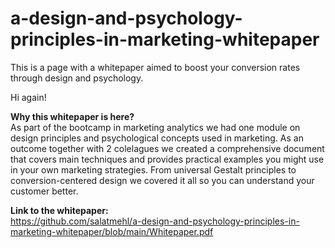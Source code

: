 # a-design-and-psychology-principles-in-marketing-whitepaper
This is a page with a whitepaper aimed to boost your conversion rates through design and psychology.

Hi again!

<b>Why this whitepaper is here?</b></br>
As part of the bootcamp in marketing analytics we had one module on design principles and psychological concepts used in marketing. As an outcome together with 2 colelagues we created a comprehensive document that covers main techniques and provides practical examples you might use in your own marketing strategies. From universal Gestalt principles to conversion-centered design we covered it all so you can understand your customer better.

<b>Link to the whitepaper:</b></br>
https://github.com/salatmehl/a-design-and-psychology-principles-in-marketing-whitepaper/blob/main/Whitepaper.pdf
